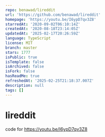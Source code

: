 ```yaml
---
repo: benawad/lireddit
url: 'https://github.com/benawad/lireddit'
homepage: 'https://youtu.be/I6ypD7qv3Z8'
starredAt: '2020-09-02T06:10:14Z'
createdAt: '2020-08-18T23:14:05Z'
updatedAt: '2025-02-17T20:26:59Z'
language: TypeScript
license: MIT
branch: master
stars: 1777
isPublic: true
isTemplate: false
isArchived: false
isFork: false
hasReadMe: true
refreshedAt: '2025-02-25T21:18:37.007Z'
description: null
tags: []
---
```


# lireddit

code for https://youtu.be/I6ypD7qv3Z8
